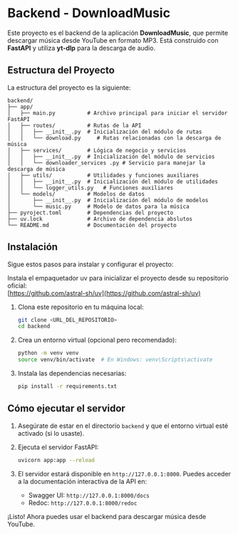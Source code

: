 # Backend - DownloadMusic

Este proyecto es el backend de la aplicación **DownloadMusic**, que permite descargar música desde YouTube en formato MP3. Está construido con **FastAPI** y utiliza **yt-dlp** para la descarga de audio.

## Estructura del Proyecto

La estructura del proyecto es la siguiente:

```
backend/
├── app/
│   ├── main.py          # Archivo principal para iniciar el servidor FastAPI
│   ├── routes/          # Rutas de la API
│   │   ├── __init__.py  # Inicialización del módulo de rutas
│   │   └── download.py     # Rutas relacionadas con la descarga de música
│   ├── services/        # Lógica de negocio y servicios
│   │   ├── __init__.py  # Inicialización del módulo de servicios
│   │   └── downloader_services .py # Servicio para manejar la descarga de música
│   ├── utils/           # Utilidades y funciones auxiliares
│   │   ├── __init__.py  # Inicialización del módulo de utilidades
│   │   └── logger_utils.py   # Funciones auxiliares
│   └── models/          # Modelos de datos
│       ├── __init__.py  # Inicialización del módulo de modelos
│       └── music.py     # Modelo de datos para la música
├── pyroject.toml        # Dependencias del proyecto
├── uv.lock              # Archivo de dependencia abslutos
└── README.md            # Documentación del proyecto
```

## Instalación

Sigue estos pasos para instalar y configurar el proyecto:

Instala el empaquetador uv para inicializar el proyecto desde su repositorio oficial:  
[https://github.com/astral-sh/uv](https://github.com/astral-sh/uv)

1. Clona este repositorio en tu máquina local:
   ```bash
   git clone <URL_DEL_REPOSITORIO>
   cd backend
   ```

2. Crea un entorno virtual (opcional pero recomendado):
   ```bash
   python -m venv venv
   source venv/bin/activate  # En Windows: venv\Scripts\activate
   ```

3. Instala las dependencias necesarias:
   ```bash
   pip install -r requirements.txt
   ```

## Cómo ejecutar el servidor

1. Asegúrate de estar en el directorio `backend` y que el entorno virtual esté activado (si lo usaste).

2. Ejecuta el servidor FastAPI:
   ```bash
   uvicorn app:app --reload
   ```

3. El servidor estará disponible en `http://127.0.0.1:8000`. Puedes acceder a la documentación interactiva de la API en:
   - Swagger UI: `http://127.0.0.1:8000/docs`
   - Redoc: `http://127.0.0.1:8000/redoc`

¡Listo! Ahora puedes usar el backend para descargar música desde YouTube.
